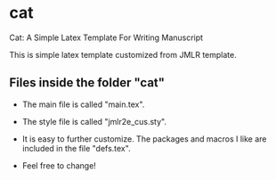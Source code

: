 # cat
Cat: A Simple  Latex  Template For Writing Manuscript



This is simple latex template customized from JMLR template.  

## Files inside the folder "cat"

- The main file is called "main.tex".

- The style file is called "jmlr2e\_cus.sty".


- It is easy to further customize. The packages and macros I like
are included in the file "defs.tex".

- Feel free to change!
